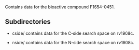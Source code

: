 Contains data for the bioactive compound F1654-0451.

## Subdirectories

- cside/ contains data for the C-side search space on rv1908c.

- nside/ contains data for the N-side search space on rv1908c.

